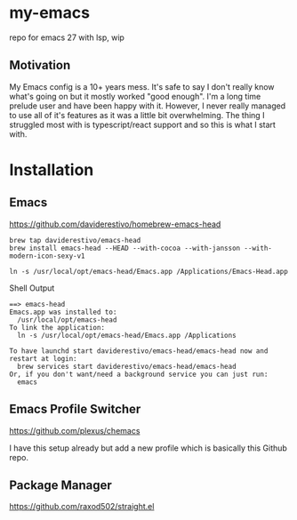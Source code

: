 # my-emacs
repo for emacs 27 with lsp, wip

## Motivation

My Emacs config is a 10+ years mess.
It's safe to say I don't really know what's going on but it
mostly worked "good enough". I'm a long time prelude user and
have been happy with it. However, I never really managed to use
all of it's features as it was a little bit overwhelming. The
thing I struggled most with is typescript/react support and
so this is what I start with.

# Installation

## Emacs

https://github.com/daviderestivo/homebrew-emacs-head

``` shell
brew tap daviderestivo/emacs-head
brew install emacs-head --HEAD --with-cocoa --with-jansson --with-modern-icon-sexy-v1

ln -s /usr/local/opt/emacs-head/Emacs.app /Applications/Emacs-Head.app
```

Shell Output

``` shell
==> emacs-head
Emacs.app was installed to:
  /usr/local/opt/emacs-head
To link the application:
  ln -s /usr/local/opt/emacs-head/Emacs.app /Applications

To have launchd start daviderestivo/emacs-head/emacs-head now and restart at login:
  brew services start daviderestivo/emacs-head/emacs-head
Or, if you don't want/need a background service you can just run:
  emacs
```

## Emacs Profile Switcher

https://github.com/plexus/chemacs

I have this setup already but add a new profile which
is basically this Github repo.

## Package Manager

https://github.com/raxod502/straight.el
